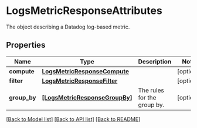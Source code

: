 # LogsMetricResponseAttributes

The object describing a Datadog log-based metric.
## Properties
Name | Type | Description | Notes
------------ | ------------- | ------------- | -------------
**compute** | [**LogsMetricResponseCompute**](LogsMetricResponseCompute.md) |  | [optional] 
**filter** | [**LogsMetricResponseFilter**](LogsMetricResponseFilter.md) |  | [optional] 
**group_by** | [**[LogsMetricResponseGroupBy]**](LogsMetricResponseGroupBy.md) | The rules for the group by. | [optional] 

[[Back to Model list]](README.md#documentation-for-models) [[Back to API list]](README.md#documentation-for-api-endpoints) [[Back to README]](README.md)


